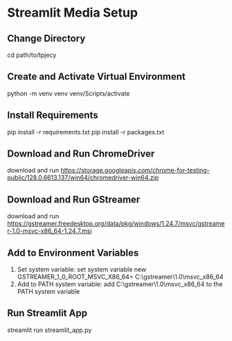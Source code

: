 # Streamlit Media Setup

## Change Directory
cd path/to/tpjecy

## Create and Activate Virtual Environment
python -m venv venv
venv/Scripts/activate

## Install Requirements
pip install -r requirements.txt
pip install -r packages.txt

## Download and Run ChromeDriver
download and run https://storage.googleapis.com/chrome-for-testing-public/128.0.6613.137/win64/chromedriver-win64.zip

## Download and Run GStreamer
download and run https://gstreamer.freedesktop.org/data/pkg/windows/1.24.7/msvc/gstreamer-1.0-msvc-x86_64-1.24.7.msi

## Add to Environment Variables
1. Set system variable:
    set system variable new GSTREAMER_1_0_ROOT_MSVC_X86_64= C:\gstreamer\1.0\msvc_x86_64
2. Add to PATH system variable:
    add C:\gstreamer\1.0\msvc_x86_64 to the PATH system variable

## Run Streamlit App
streamlit run streamlit_app.py
